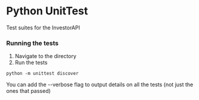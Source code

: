 # Python UnitTest
Test suites for the InvestorAPI

### Running the tests
1. Navigate to the directory
2. Run the tests
```
python -m unittest discover 
```
You can add the --verbose flag to output details on all the tests (not just the ones that passed)